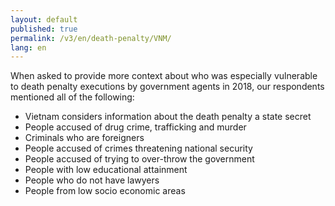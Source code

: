 ```yaml
---
layout: default
published: true
permalink: /v3/en/death-penalty/VNM/
lang: en
---
```


When asked to provide more context about who was especially vulnerable to death penalty executions by government agents in 2018, our respondents mentioned all of the following:
-	Vietnam considers information about the death penalty a state secret
-	People accused of drug crime, trafficking and murder
-	Criminals who are foreigners
-	People accused of crimes threatening national security
-	People accused of trying to over-throw the government
-	People with low educational attainment
-	People who do not have lawyers
-	People from low socio economic areas

